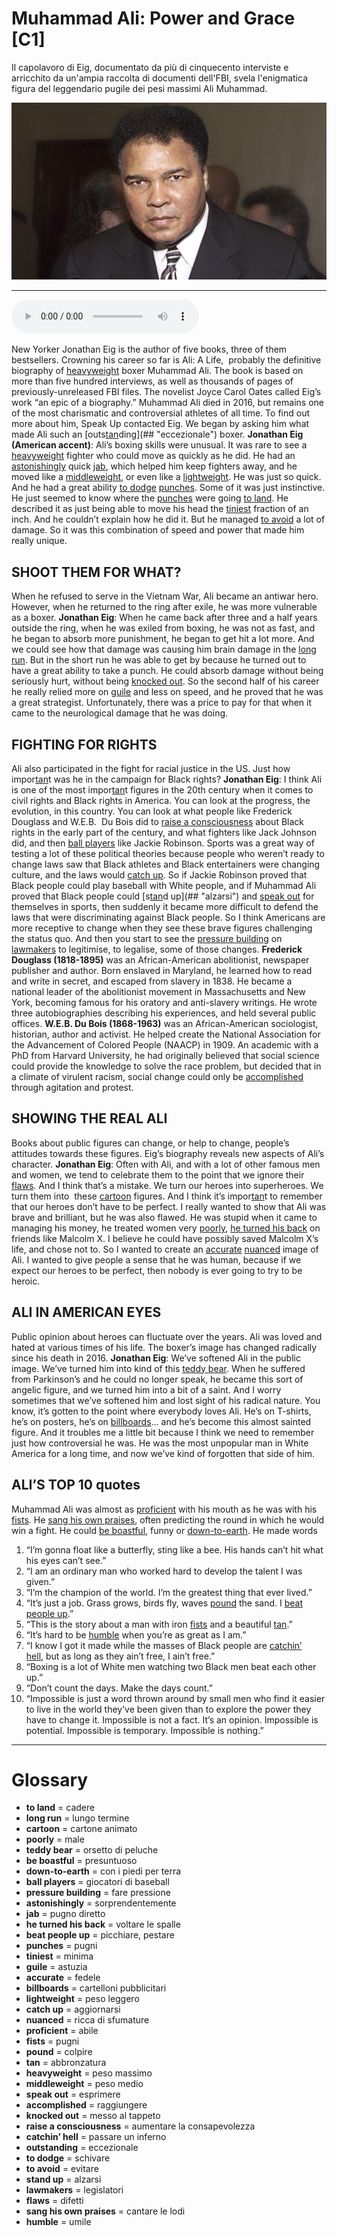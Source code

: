 # Muhammad Ali: Power and Grace   [C1]

Il capolavoro di Eig, documentato da più di cinquecento interviste e arricchito da un'ampia raccolta di documenti dell'FBI, svela l'enigmatica figura del leggendario pugile dei pesi massimi Ali Muhammad.

![](Muhammad%20Ali%20Power%20and%20Grace.jpg)

--------------

<div>
<audio controls autoplay>
    <source src="https:/raw.githubusercontent.com/dartie/speakup/main/2023-08/Muhammad%20Ali%20Power%20and%20Grace.mp3" type="audio/mpeg">
</audio>
</div>


New Yorker Jonathan Eig is the author of five books, three of them bestsellers. Crowning his career so far is Ali: A Life,  probably the definitive biography of [heavyweight](## "peso massimo") boxer Muhammad Ali. The book is based on more than five hundred interviews, as well as thousands of pages of previously-unreleased FBI files. The novelist Joyce Carol Oates called Eig’s work “an epic of a biography.”
Muhammad Ali died in 2016, but remains one of the most charismatic and controversial athletes of all time. To find out more about him, Speak Up contacted Eig. We began by asking him what made Ali such an [outs[tan](## "abbronzatura")ding](## "eccezionale") boxer.
**Jonathan Eig (American accent)**: Ali’s boxing skills were unusual. It was rare to see a [heavyweight](## "peso massimo") fighter who could move as quickly as he did. He had an [astonishingly](## "sorprendentemente") quick [jab](## "pugno diretto"), which helped him keep fighters away, and he moved like a [middleweight](## "peso medio"), or even like a [lightweight](## "peso leggero"). He was just so quick. And he had a great ability [to dodge](## "schivare") [punches](## "pugni"). Some of it was just instinctive. He just seemed to know where the [punches](## "pugni") were going [to land](## "cadere"). He described it as just being able to move his head the [tiniest](## "minima") fraction of an inch. And he couldn’t explain how he did it. But he managed [to avoid](## "evitare") a lot of damage. So it was this combination of speed and power that made him really unique.

## SHOOT THEM FOR WHAT?
When he refused to serve in the Vietnam War, Ali became an antiwar hero. However, when he returned to the ring after exile, he was more vulnerable as a boxer.
**Jonathan Eig**: When he came back after three and a half years outside the ring, when he was exiled from boxing, he was not as fast, and he began to absorb more punishment, he began to get hit a lot more. And we could see how that damage was causing him brain damage in the [long run](## "lungo termine"). But in the short run he was able to get by because he turned out to have a great ability to take a punch. He could absorb damage without being seriously hurt, without being [knocked out](## "messo al tappeto"). So the second half of his career he really relied more on [guile](## "astuzia") and less on speed, and he proved that he was a great strategist. Unfortunately, there was a price to pay for that when it came to the neurological damage that he was doing.

## FIGHTING FOR RIGHTS
Ali also participated in the fight for racial justice in the US. Just how impor[tan](## "abbronzatura")t was he in the campaign for Black rights?
**Jonathan Eig**: I think Ali is one of the most impor[tan](## "abbronzatura")t figures in the 20th century when it comes to civil rights and Black rights in America. You can look at the progress, the evolution, in this country. You can look at what people like Frederick Douglass and W.E.B.  Du Bois did to [raise a consciousness](## "aumentare la consapevolezza") about Black rights in the early part of the century, and what fighters like Jack Johnson did, and then [ball players](## "giocatori di baseball") like Jackie Robinson. Sports was a great way of testing a lot of these political theories because people who weren’t ready to change laws saw that Black athletes and Black entertainers were changing culture, and the laws would [catch up](## "aggiornarsi"). So if Jackie Robinson proved that Black people could play baseball with White people, and if Muhammad Ali proved that Black people could [s[tan](## "abbronzatura")d up](## "alzarsi") and [speak out](## "esprimere") for themselves in sports, then suddenly it became more difficult to defend the laws that were discriminating against Black people. So I think Americans are more receptive to change when they see these brave figures challenging the status quo. And then you start to see the [pressure building](## "fare pressione") on [lawmakers](## "legislatori") to legitimise, to legalise, some of those changes.
**Frederick Douglass (1818-1895)** was an African-American abolitionist, newspaper publisher and author. Born enslaved in Maryland, he learned how to read and write in secret, and escaped from slavery in 1838. He became a national leader of the abolitionist movement in Massachusetts and New York, becoming famous for his oratory and anti-slavery writings. He wrote three autobiographies describing his experiences, and held several public offices.
**W.E.B. Du Bois (1868-1963)** was an African-American sociologist, historian, author and activist. He helped create the National Association for the Advancement of Colored People (NAACP) in 1909. An academic with a PhD from Harvard University, he had originally believed that social science could provide the knowledge to solve the race problem, but decided that in a climate of virulent racism, social change could only be [accomplished](## "raggiungere") through agitation and protest.

## SHOWING THE REAL ALI
Books about public figures can change, or help to change, people’s attitudes towards these figures. Eig’s biography reveals new aspects of Ali’s character.
**Jonathan Eig**: Often with Ali, and with a lot of other famous men and women, we tend to celebrate them to the point that we ignore their [flaws](## "difetti"). And I think that’s a mistake. We turn our heroes into superheroes. We turn them into  these [cartoon](## "cartone animato") figures. And I think it’s impor[tan](## "abbronzatura")t to remember that our heroes don’t have to be perfect. I really wanted to show that Ali was brave and brilliant, but he was also flawed. He was stupid when it came to managing his money, he treated women very [poorly](## "male"), [he turned his back](## "voltare le spalle") on friends like Malcolm X. I believe he could have possibly saved Malcolm X’s life, and chose not to. So I wanted to create an [accurate](## "fedele") [nuanced](## "ricca di sfumature") image of Ali. I wanted to give people a sense that he was human, because if we expect our heroes to be perfect, then nobody is ever going to try to be heroic.

## ALI IN AMERICAN EYES
Public opinion about heroes can fluctuate over the years. Ali was loved and hated at various times of his life. The boxer’s image has changed radically since his death in 2016.
**Jonathan Eig**: We’ve softened Ali in the public image. We’ve turned him into kind of this [teddy bear](## "orsetto di peluche"). When he suffered from Parkinson’s and he could no longer speak, he became this sort of angelic figure, and we turned him into a bit of a saint. And I worry sometimes that we’ve softened him and lost sight of his radical nature. You know, it’s gotten to the point where everybody loves Ali. He’s on T-shirts, he’s on posters, he’s on [billboards](## "cartelloni pubblicitari")... and he’s become this almost sainted figure. And it troubles me a little bit because I think we need to remember just how controversial he was. He was the most unpopular man in White America for a long time, and now we’ve kind of forgotten that side of him.

## ALI’S TOP 10 quotes
Muhammad Ali was almost as [proficient](## "abile") with his mouth as he was with his [fists](## "pugni"). He [sang his own praises](## "cantare le lodi"), often predicting the round in which he would win a fight. He could [be boastful](## "presuntuoso"), funny or [down-to-earth](## "con i piedi per terra"). He made words
1. “I’m gonna float like a butterfly, sting like a bee. His hands can’t hit what his eyes can’t see.”
2. “I am an ordinary man who worked hard to develop the talent I was given.”
3. “I’m the champion of the world. I’m the greatest thing that ever lived.”
4. “It’s just a job. Grass grows, birds fly, waves [pound](## "colpire") the sand. I [beat people up](## "picchiare, pestare").”
5. “This is the story about a man with iron [fists](## "pugni") and a beautiful [tan](## "abbronzatura").”
6. “It’s hard to be [humble](## "umile") when you’re as great as I am.”
7. “I know I got it made while the masses of Black people are [catchin’ hell](## "passare un inferno"), but as long as they ain’t free, I ain’t free.”
8. “Boxing is a lot of White men watching two Black men beat each other up.”
9. “Don’t count the days. Make the days count.”
10. “Impossible is just a word thrown around by small men who find it easier to live in the world they’ve been given than to explore the power they have to change it. Impossible is not a fact. It’s an opinion. Impossible is potential. Impossible is temporary. Impossible is nothing.”

--------------

<div style = "display:block; clear:both; page-break-after:always;"></div>

# Glossary
* **to land** = cadere
* **long run** = lungo termine
* **cartoon** = cartone animato
* **poorly** = male
* **teddy bear** = orsetto di peluche
* **be boastful** = presuntuoso
* **down-to-earth** = con i piedi per terra
* **ball players** = giocatori di baseball
* **pressure building** = fare pressione
* **astonishingly** = sorprendentemente
* **jab** = pugno diretto
* **he turned his back** = voltare le spalle
* **beat people up** = picchiare, pestare
* **punches** = pugni
* **tiniest** = minima
* **guile** = astuzia
* **accurate** = fedele
* **billboards** = cartelloni pubblicitari
* **lightweight** = peso leggero
* **catch up** = aggiornarsi
* **nuanced** = ricca di sfumature
* **proficient** = abile
* **fists** = pugni
* **pound** = colpire
* **tan** = abbronzatura
* **heavyweight** = peso massimo
* **middleweight** = peso medio
* **speak out** = esprimere
* **accomplished** = raggiungere
* **knocked out** = messo al tappeto
* **raise a consciousness** = aumentare la consapevolezza
* **catchin’ hell** = passare un inferno
* **outstanding** = eccezionale
* **to dodge** = schivare
* **to avoid** = evitare
* **stand up** = alzarsi
* **lawmakers** = legislatori
* **flaws** = difetti
* **sang his own praises** = cantare le lodi
* **humble** = umile
